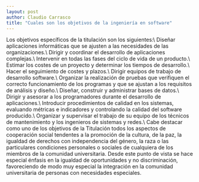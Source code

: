 ```yaml
---
layout: post
author: Claudio Carrasco
title: "Cuales son los objetivos de la ingeniería en software"
---
```

Los objetivos específicos de la titulación son los siguientes:\\
Diseñar aplicaciones informáticas que se ajusten a las necesidades de las organizaciones.\\
Dirigir y coordinar el desarrollo de aplicaciones complejas.\\
Intervenir en todas las fases del ciclo de vida de un producto.\\
Estimar los costes de un proyecto y determinar los tiempos de desarrollo.\\
Hacer el seguimiento de costes y plazos.\\
Dirigir equipos de trabajo de desarrollo software.\\
Organizar la realización de pruebas que verifiquen el correcto funcionamiento de los programas y que se ajustan a los requisitos de análisis y diseño.\\
Diseñar, construir y administrar bases de datos.\\
Dirigir y asesorar a los programadores durante el desarrollo de aplicaciones.\\
Introducir procedimientos de calidad en los sistemas, evaluando métricas e indicadores y controlando la calidad del software producido.\\
Organizar y supervisar el trabajo de su equipo de los técnicos de mantenimiento y los ingenieros de sistemas y redes.\\
Cabe destacar como uno de los objetivos de la Titulación todos los aspectos de cooperación social tendentes a la promoción de la cultura, de la paz, la igualdad de derechos con independencia del género, la raza o las particulares condiciones personales o sociales de cualquiera de los miembros de la comunidad universitaria. Desde este punto de vista se hace especial énfasis en la igualdad de oportunidades y no discriminación, favoreciendo de modo muy especial la integración en la comunidad universitaria de personas con necesidades especiales.



[jekyll-docs]: http://jekyllrb.com/docs/home
[jekyll-gh]:   https://github.com/jekyll/jekyll
[jekyll-talk]: https://talk.jekyllrb.com/
